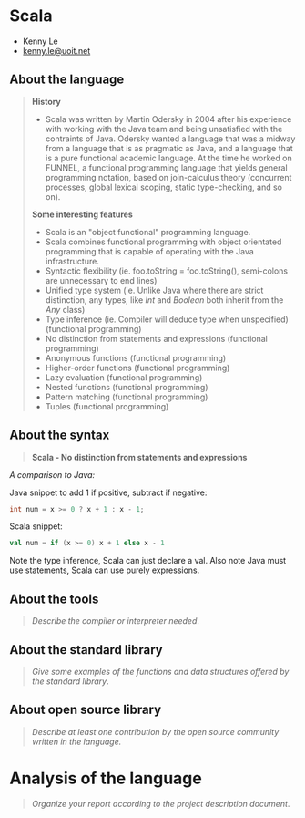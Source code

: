 # Scala

- Kenny Le
- kenny.le@uoit.net

## About the language

> **History**
> - Scala was written by Martin Odersky in 2004 after his experience with working with the Java team and being unsatisfied with the contraints of Java. Odersky wanted a language that was a midway from a language that is as pragmatic as Java, and a language that is a pure functional academic language. At the time he worked on FUNNEL, a functional programming language that yields general programming notation, based on join-calculus theory (concurrent processes, global lexical scoping, static type-checking, and so on).
> 
> **Some interesting features**
> - Scala is an "object functional" programming language.
> - Scala combines functional programming with object orientated programming that is capable of operating with the Java infrastructure.
> - Syntactic flexibility (ie. foo.toString = foo.toString(), semi-colons are unnecessary to end lines)
> - Unified type system (ie. Unlike Java where there are strict distinction, any types, like *Int* and *Boolean* both inherit from the *Any* class)
> - Type inference (ie. Compiler will deduce type when unspecified) (functional programming)
> - No distinction from statements and expressions (functional programming)
> - Anonymous functions (functional programming) 
> - Higher-order functions (functional programming)
> - Lazy evaluation (functional programming)
> - Nested functions (functional programming)
> - Pattern matching (functional programming)
> - Tuples (functional programming)

## About the syntax

> **Scala - No distinction from statements and expressions**

*A comparison to Java:*

Java snippet to add 1 if positive, subtract if negative:
```java
int num = x >= 0 ? x + 1 : x - 1;
```

Scala snippet:
```scala
val num = if (x >= 0) x + 1 else x - 1
```

Note the type inference, Scala can just declare a val. Also note Java must use statements, Scala can use purely expressions.

## About the tools

> _Describe the compiler or interpreter needed_.

## About the standard library

> _Give some examples of the functions and data structures
> offered by the standard library_.

## About open source library

> _Describe at least one contribution by the open source
community written in the language._

# Analysis of the language

> _Organize your report according to the project description
document_.


